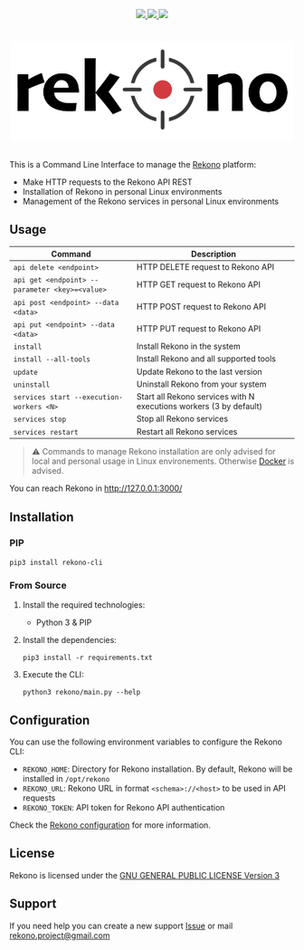 <p align="center">
  <a href="https://snyk.io/test/github/pablosnt/rekono-cli" alt="SCA">
    <img src="https://badgen.net/snyk/pablosnt/rekono-cli?label=Vulnerabilities&labelColor=black&icon=https://snyk.io/wp-content/uploads/patch-white.svg">
  </a>
  <a href="https://github.com/pablosnt/rekono-cli/actions/workflows/security-secrets.yml" alt="Secrets scanning">
    <img src="https://github.com/pablosnt/rekono-cli/actions/workflows/security-secrets.yml/badge.svg"/>
  </a>
  <a href="https://github.com/pablosnt/rekono-cli/actions/workflows/code-style.yml" alt="Code style">
    <img src="https://github.com/pablosnt/rekono-cli/actions/workflows/code-style.yml/badge.svg"/>
  </a>
</p>

# <p align="center"><img src="assets/logo-black.png" width="500"/></p>

This is a Command Line Interface to manage the [Rekono](https://github.com/pablosnt/rekono) platform:

- Make HTTP requests to the Rekono API REST
- Installation of Rekono in personal Linux environments
- Management of the Rekono services in personal Linux environments


## Usage

|Command|Description|
|-------|-----------|
|`api delete <endpoint>`|HTTP DELETE request to Rekono API|
|`api get <endpoint> --parameter <key>=<value>`|HTTP GET request to Rekono API|
|`api post <endpoint> --data <data>`|HTTP POST request to Rekono API|
|`api put <endpoint> --data <data>`|HTTP PUT request to Rekono API|
|`install`|Install Rekono in the system|
|`install --all-tools`|Install Rekono and all supported tools|
|`update`|Update Rekono to the last version|
|`uninstall`|Uninstall Rekono from your system|
|`services start --execution-workers <N>`|Start all Rekono services with N executions workers (3 by default)|
|`services stop`|Stop all Rekono services|
|`services restart`|Restart all Rekono services|

> :warning: Commands to manage Rekono installation are only advised for local and personal usage in Linux environements. Otherwise [Docker](https://github.com/pablosnt/rekono#docker) is advised.

You can reach Rekono in http://127.0.0.1:3000/

## Installation

### PIP

```
pip3 install rekono-cli
```

### From Source

1. Install the required technologies:
    - Python 3 & PIP

2. Install the dependencies:

    ```
    pip3 install -r requirements.txt
    ```

3. Execute the CLI:

    ```
    python3 rekono/main.py --help
    ```


## Configuration

You can use the following environment variables to configure the Rekono CLI:

- `REKONO_HOME`: Directory for Rekono installation. By default, Rekono will be installed in `/opt/rekono`
- `REKONO_URL`: Rekono URL in format `<schema>://<host>` to be used in API requests
- `REKONO_TOKEN`: API token for Rekono API authentication

Check the [Rekono configuration](https://github.com/pablosnt/rekono/wiki/Configuration) for more information.


## License

Rekono is licensed under the [GNU GENERAL PUBLIC LICENSE Version 3](./LICENSE.md)


## Support

If you need help you can create a new support [Issue](https://github.com/pablosnt/rekono-cli/issues/new?assignees=&labels=help+wanted%2C+question&template=support.md) or mail rekono.project@gmail.com